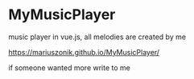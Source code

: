 # MyMusicPlayer
music player in vue.js, all melodies are created by me

https://mariuszonik.github.io/MyMusicPlayer/

if someone wanted more
write to me
